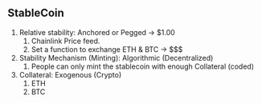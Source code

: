 ## StableCoin

1. Relative stability: Anchored or Pegged -> $1.00
    1. Chainlink Price feed.
    2. Set a function to exchange ETH & BTC -> $$$
2. Stability Mechanism (Minting): Algorithmic (Decentralized)
    1. People can only mint the stablecoin with enough Collateral (coded)
3. Collateral: Exogenous (Crypto)
    1. ETH
    2. BTC



